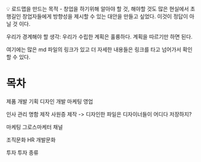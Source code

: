 💡 로드맵을 만드는 목적 - 창업을 하기위해 알아야 할 것, 해야할 것도 많은 현실에서 초행길인 창업자들에게 방향성을 제시할 수 있는 대안을 만들고 싶었다. 이것이 정답이 아닐 것 이다.

우리가 경계해야 할 생각: 우리가 수립한 계획은 훌륭하다. 계획을 따르기만 하면 된다.

여기에는 많은 md 파일의 링크가 있고 더 자세한 내용들은 링크를 타고 넘어가서 확인할 수 있다.

# 목차

제품 개발
 기획
 디자인
 개발
 마케팅
 영업


인사 관리
 명함 제작
 사원증 제작
 -> 디자인한 파일은 디자이너들이 어디다 저장하지?

마케팅
 그로스마케터
 채널

조직문화
 HR
 개발문화

투자
 투자 종류
